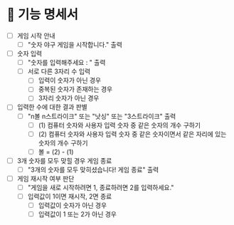 # 🚀 기능 명세서

- [ ] 게임 시작 안내
  - [ ] "숫자 야구 게임을 시작합니다." 출력
- [ ] 숫자 입력
  - [ ] "숫자를 입력해주세요 : " 출력
  - [ ] 서로 다른 3자리 수 입력
    - [ ] 입력이 숫자가 아닌 경우
    - [ ] 중복된 숫자가 존재하는 경우
    - [ ] 3자리 숫자가 아닌 경우
- [ ] 입력한 수에 대한 결과 판별
  - [ ] "n볼 n스트라이크" 또는 "낫싱" 또는 "3스트라이크" 출력
    - [ ] (1) 컴퓨터 숫자와 사용자 입력 숫자 중 같은 숫자의 개수 구하기
    - [ ] (2) 컴퓨터 숫자와 사용자 입력 숫자 중 같은 숫자이면서 같은 자리에 있는 숫자의 개수 구하기
    - [ ] 볼 = (2) - (1) 
- [ ] 3개 숫자를 모두 맞힐 경우 게임 종료
  - [ ] "3개의 숫자를 모두 맞히셨습니다! 게임 종료" 출력
- [ ] 게임 재시작 여부 판단
  - [ ] "게임을 새로 시작하려면 1, 종료하려면 2를 입력하세요."
  - [ ] 입력값이 1이면 재시작, 2면 종료
    - [ ] 입력값이 숫자가 아닌 경우
    - [ ] 입력값이 1 또는 2가 아닌 경우